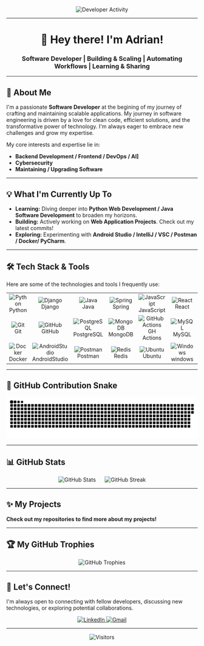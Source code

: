 <div align="center">
  <img src="https://raw.githubusercontent.com/MihirRajesh/MihirRajesh/master/assets/developer-activity.gif" alt="Developer Activity" width="400"/>
</div>

---

<div align="center">
  <h1>👋 Hey there! I'm Adrian!</h1>
  <h3>Software Developer | Building & Scaling | Automating Workflows | Learning & Sharing</h3>
</div>

---

## 🚀 About Me

I'm a passionate **Software Developer** at the begining of my journey of crafting and maintaining scalable applications. My journey in software engineering is driven by a love for clean code, efficient solutions, and the transformative power of technology. I'm always eager to embrace new challenges and grow my expertise.

My core interests and expertise lie in:

* **Backend Development / Frontend / DevOps / AI]**
* **Cybersecurity**
* **Maintaining / Upgrading Software**

---

## 💡 What I'm Currently Up To

* **Learning:** Diving deeper into **Python Web Development / Java Software Development** to broaden my horizons.
* **Building:** Actively working on **Web Application Projects**. Check out my latest commits!
* **Exploring:** Experimenting with **Android Studio / IntelliJ / VSC / Postman / Docker/ PyCharm**.

---

## 🛠️ Tech Stack & Tools

Here are some of the technologies and tools I frequently use:

<table>
  <tr>
    <td align="center" width="110">
      <img src="https://skillicons.dev/icons?i=python" width="48" height="48" alt="Python" /><br />Python
    </td>
    <td align="center" width="110">
      <img src="https://skillicons.dev/icons?i=django" width="48" height="48" alt="Django" /><br />Django
    </td>
    <td align="center" width="110">
      <img src="https://skillicons.dev/icons?i=java" width="48" height="48" alt="Java" /><br />Java
    </td>
    <td align="center" width="110">
      <img src="https://skillicons.dev/icons?i=spring" width="48" height="48" alt="Spring" /><br />Spring
    </td>
    <td align="center" width="110">
      <img src="https://skillicons.dev/icons?i=js" width="48" height="48" alt="JavaScript" /><br />JavaScript
    </td>
    <td align="center" width="110">
      <img src="https://skillicons.dev/icons?i=react" width="48" height="48" alt="React" /><br />React
    </td>
    <td align="center" width="110">
      <img src="https://skillicons.dev/icons?i=azure" width="48" height="48" alt="Azure" /><br />Azure
    </td>
    <td align="center" width="110">
      <img src="https://skillicons.dev/icons?i=gcp" width="48" height="48" alt="GCP" /><br />GCP
    </td>
    <td align="center" width="110">
      <img src="https://skillicons.dev/icons?i=aws" width="48" height="48" alt="AWS" /><br />AWS
    </td>
  </tr>
  <tr>
    <td align="center" width="110">
      <img src="https://skillicons.dev/icons?i=git" width="48" height="48" alt="Git" /><br />Git
    </td>
    <td align="center" width="110">
      <img src="https://skillicons.dev/icons?i=github" width="48" height="48" alt="GitHub" /><br />GitHub
    </td>
    <td align="center" width="110">
      <img src="https://skillicons.dev/icons?i=postgresql" width="48" height="48" alt="PostgreSQL" /><br />PostgreSQL
    </td>
    <td align="center" width="110">
      <img src="https://skillicons.dev/icons?i=mongodb" width="48" height="48" alt="MongoDB" /><br />MongoDB
    </td>
    <td align="center" width="110">
      <img src="https://skillicons.dev/icons?i=githubactions" width="48" height="48" alt="GitHub Actions" /><br />GH Actions
    </td>
    <td align="center" width="110">
      <img src="https://skillicons.dev/icons?i=mysql" width="48" height="48" alt="MySQL" /><br />MySQL
    </td>
    <td align="center" width="110">
      <img src="https://skillicons.dev/icons?i=vscode" width="48" height="48" alt="VSCode" /><br />VSCode
    </td>
    <td align="center" width="110">
      <img src="https://skillicons.dev/icons?i=pycharm" width="48" height="48" alt="PyCharm" /><br />PyCharm
    </td>
    <td align="center" width="110">
      <img src="https://skillicons.dev/icons?i=materialui" width="48" height="48" alt="MaterialUI" /><br />MaterialUI
    </td>
  </tr>
  <tr>
    <td align="center" width="110">
      <img src="https://skillicons.dev/icons?i=docker" width="48" height="48" alt="Docker" /><br />Docker
    </td>
    <td align="center" width="110">
      <img src="https://skillicons.dev/icons?i=androidstudio" width="48" height="48" alt="AndroidStudio" /><br />AndroidStudio
    </td>
    <td align="center" width="110">
      <img src="https://skillicons.dev/icons?i=postman" width="48" height="48" alt="Postman" /><br />Postman
    </td>
    <td align="center" width="110">
      <img src="https://skillicons.dev/icons?i=redis" width="48" height="48" alt="Redis" /><br />Redis
    </td>
    <td align="center" width="110">
      <img src="https://skillicons.dev/icons?i=ubuntu" width="48" height="48" alt="Ubuntu" /><br />Ubuntu
    </td>
    <td align="center" width="110">
      <img src="https://skillicons.dev/icons?i=windows" width="48" height="48" alt="Windows" /><br />windows
    </td>
    <td align="center" width="110">
      <img src="https://skillicons.dev/icons?i=c" width="48" height="48" alt="C" /><br />C
    </td>
    <td align="center" width="110">
      <img src="https://skillicons.dev/icons?i=cpp" width="48" height="48" alt="CPP" /><br />C++
    </td>
    <td align="center" width="110">
      <img src="https://skillicons.dev/icons?i=idea" width="48" height="48" alt="IntelliJ" /><br />IntelliJ
    </td>
  </tr>
</table>

---

## 🐍 GitHub Contribution Snake

<p align="center">
  <img src="https://github.com/AdrianSajdak/AdrianSajdak/blob/main/dist/github-contribution-grid-snake.svg" alt="GitHub Contribution Snake"/>
</p>

---

## 📊 GitHub Stats

<p align="center">
  <img src="https://github-readme-stats.vercel.app/api?username=AdrianSajdak&show_icons=true&theme=nord&hide_border=true&count_private=true" alt="GitHub Stats" width="400"/>
  &nbsp;&nbsp;&nbsp;&nbsp;
  <img src="https://github-readme-streak-stats.herokuapp.com/?user=AdrianSajdak&theme=nord&hide_border=true" alt="GitHub Streak" width="400"/>
</p>

---

## ✨ My Projects

**Check out my repositories to find more about my projects!**

---

## 🏆 My GitHub Trophies

<p align="center">
  <img src="https://github-profile-trophy.vercel.app/?username=AdrianSajdak&theme=nord&no-frame=true&no-bg=true" alt="GitHub Trophies"/>
</p>

---

## 💬 Let's Connect!

I'm always open to connecting with fellow developers, discussing new technologies, or exploring potential collaborations.

<p align="center">
    <a href="https://www.linkedin.com/in/adrian-sajdak-04a4702b9/" target="_blank">
        <img src="https://skillicons.dev/icons?i=linkedin" width="48" height="48" alt="LinkedIn"/>
    </a>
    <a></a>
    <a href="mailto:adriansajdak03@gmail.com">
        <img src="https://skillicons.dev/icons?i=gmail" width="48" height="48" alt="Gmail"/>
    </a>
</p>

---

<div align="center">
  <img src="https://visitor-badge.laobi.icu/badge?page_id=AdrianSajdak.AdrianSajdak" alt="Visitors"/>
</div>
